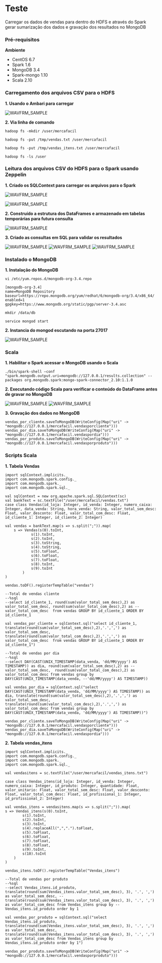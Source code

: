 # Teste #

Carregar os dados de vendas para dentro do HDFS e através do Spark gerar sumarização dos dados e gravação dos resultados no MongoDB

### Pré-requisitos ###
   **Ambiente**
   - CentOS 6.7
   - Spark 1.6
   - MongoDB 3.4
   - Spark-mongo 1.10
   - Scala 2.10
### Carregamento dos arquivos CSV para o HDFS ###
**1.	Usando o Ambari para carregar**

![WAVFRM_SAMPLE](https://github.com/bragajeferson/Teste/blob/master/Ambari-HDFS.png)

**2.	Via linha de comando**

    hadoop fs -mkdir /user/mercafacil
  
    hadoop fs -put /tmp/vendas.txt /user/mercafacil
  
    hadoop fs -put /tmp/vendas_itens.txt /user/mercafacil
  
    hadoop fs -ls /user

### Leitura dos arquivos CSV do HDFS para o Spark usando Zeppelin ###

**1.	Criado os SQLContext para carregar os arquivos para o Spark**

![WAVFRM_SAMPLE](https://github.com/bragajeferson/Teste/blob/master/Zepplelin-SQLContext1.png)

![WAVFRM_SAMPLE](https://github.com/bragajeferson/Teste/blob/master/Zepplelin-SQLContext2.png)


**2.	Construído a estrutura dos DataFrames e armazenado em tabelas temporárias para futura consulta**

![WAVFRM_SAMPLE](https://github.com/bragajeferson/Teste/blob/master/Zeppelin-DataFrame.png)

**3.	Criado as consultas em SQL para validar os resultados**

![WAVFRM_SAMPLE](https://github.com/bragajeferson/Teste/blob/master/Zeppelin-Query1.png)
![WAVFRM_SAMPLE](https://github.com/bragajeferson/Teste/blob/master/Zeppelin-Query2.png)
![WAVFRM_SAMPLE](https://github.com/bragajeferson/Teste/blob/master/Zeppelin-Query3.png)

### Instalado o MongoDB ###
**1.	Instalação do MongoDB**

    vi /etc/yum.repos.d/mongodb-org-3.4.repo
    
    [mongodb-org-3.4]
    name=MongoDB Repository
    baseurl=https://repo.mongodb.org/yum/redhat/6/mongodb-org/3.4/x86_64/
    enabled=1
    gpgkey=https://www.mongodb.org/static/pgp/server-3.4.asc
    
    mkdir /data/db
    
    service mongod start

**2.	Instancia do mongod escutando na porta 27017**

![WAVFRM_SAMPLE](https://github.com/bragajeferson/Teste/blob/master/Instancia-MongoDB.png)

### Scala ###

**1.	Habilitar o Spark acessar o MongoDB usando o Scala**

    ./bin/spark-shell –conf "spark.mongodb.output.uri=mongodb://127.0.0.1/results.collection" --packages org.mongodb.spark:mongo-spark-connector_2.10:1.1.0
    
**2.	Executando código Scala para verificar o conteúdo do DataFrame antes de gravar no MongoDB**

![WAVFRM_SAMPLE](https://github.com/bragajeferson/Teste/blob/master/Scala-DataFrame.png)
![WAVFRM_SAMPLE](https://github.com/bragajeferson/Teste/blob/master/Zeppelin-DataFrame2.png)

**3.	Gravação dos dados no MongoDB**

    vendas_por_cliente.saveToMongoDB(WriteConfig(Map("uri" -> "mongodb://127.0.0.1/mercafacil.vendasporcliente")))
    vendas_por_dia.saveToMongoDB(WriteConfig(Map("uri" -> "mongodb://127.0.0.1/mercafacil.vendaspordia")))
    vendas_por_produto.saveToMongoDB(WriteConfig(Map("uri" -> "mongodb://127.0.0.1/mercafacil.vendasporproduto")))

### Scripts Scala ###

**1.	Tabela Vendas**

    import sqlContext.implicits._
    import com.mongodb.spark.config._
    import com.mongodb.spark._
    import com.mongodb.spark.sql._

    val sqlContext = new org.apache.spark.sql.SQLContext(sc)
    val bankText = sc.textFile("/user/mercafacil/vendas.txt")
    case class Vendas(id_loja: Integer, id_venda: Integer, numero_caixa: Integer, data_venda: String, hora_venda: String, valor_total_sem_desc: Float, valor_desconto: Float, valor_total_com_desc: Float, id_cliente_1: Integer, id_cliente_2: Integer)

    val vendas = bankText.map(s => s.split(";")).map(
        s => Vendas(s(0).toInt, 
                s(1).toInt,
                s(2).toInt,
                s(3).toString,
                s(4).toString,
                s(5).toFloat,
                s(6).toFloat,
                s(7).toFloat,
                s(8).toInt,
                s(9).toInt
            )
    )
    
    vendas.toDF().registerTempTable("vendas")
    
    --Total de vendas cliente
    --%sql
    --select id_cliente_1, round(sum(valor_total_sem_desc),2) as valor_total_sem_desc, round(sum(valor_total_com_desc),2) as --valor_total_com_desc  from vendas GROUP BY id_cliente_1 ORDER BY id_cliente_1

    val vendas_por_cliente = sqlContext.sql("select id_cliente_1, translate(round(sum(valor_total_sem_desc),2),'.',',') as valor_total_sem_desc, translate(round(sum(valor_total_com_desc),2),'.',',') as valor_total_com_desc  from vendas GROUP BY id_cliente_1 ORDER BY id_cliente_1")

    --Total de vendas por dia
    --%sql
    --select DAY(CAST(UNIX_TIMESTAMP(data_venda, 'dd/MM/yyyy') AS TIMESTAMP)) as dia, round(sum(valor_total_sem_desc),2) as --valor_total_sem_desc,  round(sum(valor_total_com_desc),2) as valor_total_com_desc from vendas group by DAY(CAST(UNIX_TIMESTAMP(data_venda, --'dd/MM/yyyy') AS TIMESTAMP))

    val vendas_por_dia = sqlContext.sql("select DAY(CAST(UNIX_TIMESTAMP(data_venda, 'dd/MM/yyyy') AS TIMESTAMP)) as dia, translate(round(sum(valor_total_sem_desc),2),'.',',') as valor_total_sem_desc,  translate(round(sum(valor_total_com_desc),2),'.',',') as valor_total_com_desc from vendas group by DAY(CAST(UNIX_TIMESTAMP(data_venda, 'dd/MM/yyyy') AS TIMESTAMP))")

    vendas_por_cliente.saveToMongoDB(WriteConfig(Map("uri" -> "mongodb://127.0.0.1/mercafacil.vendasporcliente")))
    vendas_por_dia.saveToMongoDB(WriteConfig(Map("uri" -> "mongodb://127.0.0.1/mercafacil.vendaspordia")))

**2.	Tabela vendas_itens**

    import sqlContext.implicits._
    import com.mongodb.spark.config._
    import com.mongodb.spark._
    import com.mongodb.spark.sql._

    val vendasitens = sc.textFile("/user/mercafacil/vendas_itens.txt")

    case class Vendas_itens(id_loja: Integer, id_venda: Integer, numero_caixa: Integer, id_produto: Integer, quantidade: Float, valor_unitario: Float, valor_total_sem_desc: Float, valor_desconto: Float, valor_total_com_desc: Float, id_profissional_1: Integer, id_profissional_2: Integer)

    val vendas_itens = vendasitens.map(s => s.split(";")).map(
    s => Vendas_itens(s(0).toInt, 
            s(1).toInt,
            s(2).toInt,
            s(3).toInt,
            s(4).replaceAll(",",".").toFloat,
            s(5).toFloat,
            s(6).toFloat,
            s(7).toFloat,
            s(8).toFloat,
            s(9).toInt,
			s(10).toInt
        )
    )

    vendas_itens.toDF().registerTempTable("Vendas_itens")

    --Total de vendas por produto
    --%sql
    --select Vendas_itens.id_produto, translate(round(sum(Vendas_itens.valor_total_sem_desc), 3), '.', ',') as valor_total_sem_desc, --translate(round(sum(Vendas_itens.valor_total_com_desc), 3), '.', ',') as valor_total_com_desc from Vendas_itens group by --Vendas_itens.id_produto order by 1

    val vendas_por_produto = sqlContext.sql("select Vendas_itens.id_produto, translate(round(sum(Vendas_itens.valor_total_sem_desc), 3), '.', ',') as valor_total_sem_desc, translate(round(sum(Vendas_itens.valor_total_com_desc), 3), '.', ',') as valor_total_com_desc from Vendas_itens group by Vendas_itens.id_produto order by 1")

    vendas_por_produto.saveToMongoDB(WriteConfig(Map("uri" -> "mongodb://127.0.0.1/mercafacil.vendasporproduto")))
